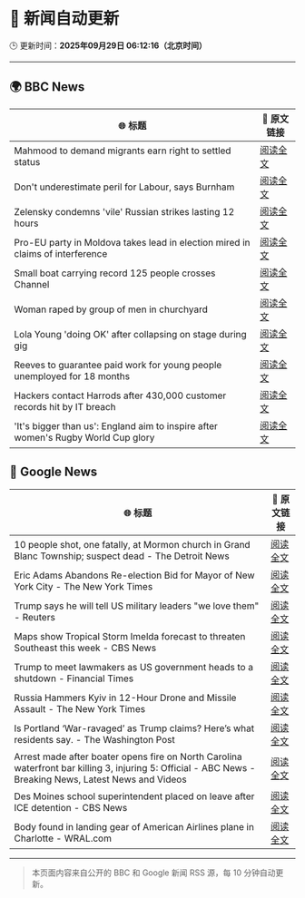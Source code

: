# 🧠 新闻自动更新

🕒 更新时间：**2025年09月29日 06:12:16（北京时间）**

---

## 🌍 BBC News

| 🌐 标题 | 🔗 原文链接 |
|--------|-------------|
| Mahmood to demand migrants earn right to settled status | [阅读全文](https://www.bbc.com/news/articles/c0m4g3zvy02o?at_medium=RSS&at_campaign=rss) |
| Don't underestimate peril for Labour, says Burnham | [阅读全文](https://www.bbc.com/news/articles/cn0xzpngj5xo?at_medium=RSS&at_campaign=rss) |
| Zelensky condemns 'vile' Russian strikes lasting 12 hours | [阅读全文](https://www.bbc.com/news/articles/c75qeqr5905o?at_medium=RSS&at_campaign=rss) |
| Pro-EU party in Moldova takes lead in election mired in claims of interference | [阅读全文](https://www.bbc.com/news/articles/cx2rdlj8ejgo?at_medium=RSS&at_campaign=rss) |
| Small boat carrying record 125 people crosses Channel | [阅读全文](https://www.bbc.com/news/articles/cn0re8x7172o?at_medium=RSS&at_campaign=rss) |
| Woman raped by group of men in churchyard | [阅读全文](https://www.bbc.com/news/articles/cly622k0jm4o?at_medium=RSS&at_campaign=rss) |
| Lola Young 'doing OK' after collapsing on stage during gig | [阅读全文](https://www.bbc.com/news/articles/cr7031gv2m8o?at_medium=RSS&at_campaign=rss) |
| Reeves to guarantee paid work for young people unemployed for 18 months | [阅读全文](https://www.bbc.com/news/articles/c80gj2knrx4o?at_medium=RSS&at_campaign=rss) |
| Hackers contact Harrods after 430,000 customer records hit by IT breach | [阅读全文](https://www.bbc.com/news/articles/cpq5w324pd3o?at_medium=RSS&at_campaign=rss) |
| 'It's bigger than us': England aim to inspire after women's Rugby World Cup glory | [阅读全文](https://www.bbc.com/sport/rugby-union/articles/cd9ygg1l48zo?at_medium=RSS&at_campaign=rss) |

## 📰 Google News

| 🌐 标题 | 🔗 原文链接 |
|--------|-------------|
| 10 people shot, one fatally, at Mormon church in Grand Blanc Township; suspect dead - The Detroit News | [阅读全文](https://news.google.com/rss/articles/CBMi8wFBVV95cUxNYlVMQ2w0MzdZTDhsZTJ2Wi0xX3B1WFh1bzlkdmQ2WE1wS25hUjdsclJPeHg1UkFVb1daWjFxUTkzcTl1cWlGSDM2Ni10UVkyZ2NZejRvWUNvcjdUMjRMbDdNLTctS0ZkUEhnMDNQNmprdE1EeG1fRWc2MWF0dmZ6ZTJPZkNDYy14algxYkptSHVRaTlHWWNQaE5ZbkZmRTJPS1JrWnFURXNsbUtIM3JsNFE3S2psdDIyaFJBOXN3dzJtUlpxTzVmUlgtbGhON2tqMUlmeVpoS2s5NmEwdC1kV0JKaGtyTDhNel9Oc0R1NnRSSlE?oc=5) |
| Eric Adams Abandons Re-election Bid for Mayor of New York City - The New York Times | [阅读全文](https://news.google.com/rss/articles/CBMiekFVX3lxTE50ZVd1YWhSOVFxYjE5U1ItcFNxWnhNYXU2bkFubnJ2VGhYOTNzc3RYdERiMzU1TGNuQ0RXbFBiaFdRVWpRWWo1X3Y1Z0ZWSEtGTU50OVNyUDhtNFNRbThRc1otd2RGVnpOT3dWWm1XSVJRQnY4bjdsOVRn?oc=5) |
| Trump says he will tell US military leaders "we love them" - Reuters | [阅读全文](https://news.google.com/rss/articles/CBMitgFBVV95cUxOOTZ3blRmNndBcEpXUFE2el9NTEdob1AyUlczMWJ0UURwcjZUcjIxckVhenVGNVlRWjByZmZkaTdlY1lTZFRxWGxzUWFwRzd1aHlwZm02M2ZBYjhvX1NGUnYyY1VVcFlaQmNSM2ZPbVlVTUJRUnB6R09SU19vNFV2Smk4Ui1Rbm9JbkFqV1VicEtKb00wT3JMN3czRTdFQlROVGd3eWQ0QzBsa3JiRHJJWE9mS3JuUQ?oc=5) |
| Maps show Tropical Storm Imelda forecast to threaten Southeast this week - CBS News | [阅读全文](https://news.google.com/rss/articles/CBMihwFBVV95cUxQM2xCbG1EZ2IyakJmZkZrRUM0QTRUM1p2WWc2WHR5b2k0bGREMldhMDhxQk52b0JuQmtYU3djdWNlekZPTE1YMUE3NkJhRDlObGxIWmlDdG9uMEdyalFNNGxsMWhZLUZ5em1GVEVzcWQ0NnRvMUhvaGF3NC1yRHRsNV9OWk5reVnSAYwBQVVfeXFMTk96QjVuZHVqb2l1d0ZQVmh3NDVfTjBRR1ZRZ1ZZMzdjTE9YYnBGMXlWV3VjWkstNVU0azVtRkl5cmI5OE5tSEVsc090OUpBNUV6dDlhakZYYndNMXRpdmdEaHBROTcwZkpLVEx3OENXYkE4UVVjcTRQZmhINGN1ZW50RHVMZDI2bWhGOWQ?oc=5) |
| Trump to meet lawmakers as US government heads to a shutdown - Financial Times | [阅读全文](https://news.google.com/rss/articles/CBMicEFVX3lxTE1xbEFaUzhVWWo2a0F5VkFDdGFPRm1ial83emprcHU3VGViUVBQM3dSQndMNERKS3ZPQTQ3S0s0NTlYVGRWU2lZb0ltTWkxSWZOVHlSMmVOUW1ZSUVKYUlTUG82TFhhYVYyOXNfY1lpVmQ?oc=5) |
| Russia Hammers Kyiv in 12-Hour Drone and Missile Assault - The New York Times | [阅读全文](https://news.google.com/rss/articles/CBMihwFBVV95cUxObGp2WE9wLWE4LV9tQTI2Z0N3YTkzVHAwLU9SNnQ0MXp0WFlOcTF1dnpqMkNqb1pVbUY2cXBZcnpDaGdWVDVxNFYzVlFuSEpPdEM1SzR4Z1V6Q01mYVJ2X2NpOFlnMjRheWhPRW5MMFV1clpnNFJhMXljeFI5eE0yWHJSS2dTX0U?oc=5) |
| Is Portland ‘War-ravaged’ as Trump claims? Here’s what residents say. - The Washington Post | [阅读全文](https://news.google.com/rss/articles/CBMif0FVX3lxTE83V3FwNS1XOVZyLTM2WkUwZWRNOXZ0SUdiYnpyUXZIRkdDNUZJQlVPQVFFWS1XNFNsWUZqMGwzNXU0N2RLZ09FSUMxMEFOQ0l6WDE3LTZkLXB0T1JVRjB3VHA3NUxWeXFsckNvbTNHdmZDYl9vbHo1RGwyZ05YU2M?oc=5) |
| Arrest made after boater opens fire on North Carolina waterfront bar killing 3, injuring 5: Official - ABC News - Breaking News, Latest News and Videos | [阅读全文](https://news.google.com/rss/articles/CBMijwFBVV95cUxOQzhEbVQ1cDlDaWUta3c3WjJicFJ4LU12bUY4LVl0b04wSmxBZW5DZVhUZE9MQV81TVRaTjlycy1jRlZGWDYtWHktVTMyY2FZd1FqNGRGZGRhb3B0dTNaZ1JLOW9kYzBVbElTeFphNjVNZjNVUFV6NkRwNzM0a3M4cUFFMGtISV9meHE4dFJIVdIBlAFBVV95cUxPTjF1VDR5TXFCRG5qZ3Q2VEpLOUplVWpKMGRSekExRVZYUGduMVZJelFpcTF0SGY0VFUwQnA0VHRMS3J4Y0tVNFhkME1pV1U5MGc3ai1KYk8wTU9SQmxNNnYtZnZJWmNaZWZ0UVBJbmJQaDR4Y083RTg5NnQwMkRsZ0ZqcU9JUDhzRmw2WWZoQXItZ3JG?oc=5) |
| Des Moines school superintendent placed on leave after ICE detention - CBS News | [阅读全文](https://news.google.com/rss/articles/CBMikwFBVV95cUxOY3ZkSHVMbkUwX19XVHh3ZkRwbGNFaEdadnV6ZEtvZjRDVWp2MjhFSC1haWRFU1hCMHMtLTgwTVY0MDRLYmVvZDduRE1RaXlYd0dQNTlYMVFQcUIzbjRFcVYtbEhzWkp4Q1llN1I4SHBoVU9RQ3g1RldvTk90ZTJoTVVpZThNZi1pYWFndVd6YTFBazDSAZgBQVVfeXFMTkpZbnREc1ZIZHc1MmFJTUJVVEdaU2FhbEg0bV9xZVhWN2NjTjYtWlZFSG5Eb1lIR0pGeFlfVHhOd0hUNFJ0SFZ0aEJlcWVhd0FUU1ZVSGdGb2w4SVdNbjdPUXJRMzEtUDZiR0tZNmthTXdOVEw3NGM5OEFoU0xuZ24xX0QtTGNqemhEdndsUEQwZ2NjZVR4cWo?oc=5) |
| Body found in landing gear of American Airlines plane in Charlotte - WRAL.com | [阅读全文](https://news.google.com/rss/articles/CBMioAFBVV95cUxQejdIY3lwMjlXOEYzRnh0UDg0Qy1hUkwwRmFqVlZVX29fUnduS3RxRS14WEl4Vmhzc1VpMjNJRzRPd1FvdHcyLXZpRWZoYk1Fa0lMcVVnVlRMODdINlFFWFU0TzVCb3VMN0ZoeDlSb0ZCeEtyRkxBVkR3bVZ1Y2RmS3p4V3pKSVVRcWc4Y2tpYVU5QWpBYmJJVlJINVlXaEF0?oc=5) |

---
> 本页面内容来自公开的 BBC 和 Google 新闻 RSS 源，每 10 分钟自动更新。